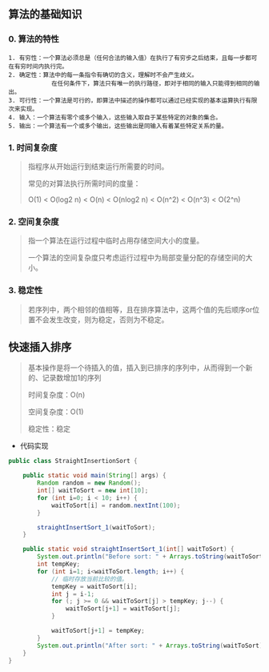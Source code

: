 ## 算法的基础知识

### 0. 算法的特性

```
1. 有穷性：一个算法必须总是（任何合法的输入值）在执行了有穷步之后结束，且每一步都可在有穷时间内执行完。
2. 确定性：算法中的每一条指令有确切的含义，理解时不会产生歧义。
			在任何条件下，算法只有唯一的执行路径，即对于相同的输入只能得到相同的输出。
3. 可行性：一个算法是可行的，即算法中描述的操作都可以通过已经实现的基本运算执行有限次来实现。
4. 输入：一个算法有零个或多个输入，这些输入取自于某些特定的对象的集合。
5. 输出：一个算法有一个或多个输出，这些输出是同输入有着某些特定关系的量。
```



### 1. 时间复杂度

> 指程序从开始运行到结束运行所需要的时间。
>
> 常见的对算法执行所需时间的度量：
>
> O(1) < O(log2 n) < O(n) < O(nlog2 n) < O(n^2) < O(n^3) < O(2^n)

### 2. 空间复杂度

> 指一个算法在运行过程中临时占用存储空间大小的度量。
>
> 一个算法的空间复杂度只考虑运行过程中为局部变量分配的存储空间的大小。

### 3. 稳定性

> 若序列中，两个相邻的值相等，且在排序算法中，这两个值的先后顺序or位置不会发生改变，则为稳定，否则为不稳定。



## 快速插入排序

> 基本操作是将一个待插入的值，插入到已排序的序列中，从而得到一个新的、记录数增加1的序列
>
> 时间复杂度：O(n)
>
> 空间复杂度：O(1)
>
> 稳定性：稳定

* 代码实现

```java
public class StraightInsertionSort {

    public static void main(String[] args) {
        Random random = new Random();
        int[] waitToSort = new int[10];
        for (int i=0; i < 10; i++) {
            waitToSort[i] = random.nextInt(100);
        }

        straightInsertSort_1(waitToSort);
    }

    public static void straightInsertSort_1(int[] waitToSort) {
        System.out.println("Before sort: " + Arrays.toString(waitToSort));
        int tempKey;
        for (int i=1; i<waitToSort.length; i++) {
            // 临时存放当前比较的值。
            tempKey = waitToSort[i];
            int j = i-1;
            for (; j >= 0 && waitToSort[j] > tempKey; j--) {
                waitToSort[j+1] = waitToSort[j];
            }

            waitToSort[j+1] = tempKey;
        }
        System.out.println("After sort: " + Arrays.toString(waitToSort));
    }
}
```


